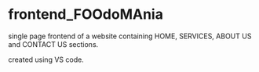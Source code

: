 # frontend_FOOdoMAnia
single page frontend of a website containing HOME, SERVICES, ABOUT US and CONTACT US sections.

created using VS code.


